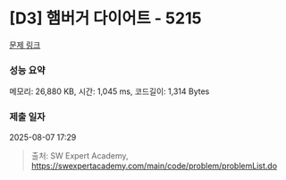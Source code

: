 # [D3] 햄버거 다이어트 - 5215 

[문제 링크](https://swexpertacademy.com/main/code/problem/problemDetail.do?contestProbId=AWT-lPB6dHUDFAVT) 

### 성능 요약

메모리: 26,880 KB, 시간: 1,045 ms, 코드길이: 1,314 Bytes

### 제출 일자

2025-08-07 17:29



> 출처: SW Expert Academy, https://swexpertacademy.com/main/code/problem/problemList.do